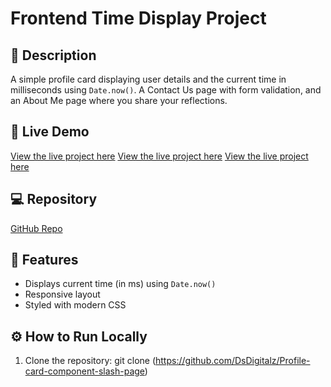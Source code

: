 # Frontend Time Display Project

## 📖 Description

A simple profile card displaying user details and the current time in milliseconds using `Date.now()`.
A Contact Us page with form validation, and an About Me page where you share your reflections.

## 🚀 Live Demo

[View the live project here](https://procardpage.netlify.app)
[View the live project here](https://procardpage.netlify.app/contact.html)
[View the live project here](https://procardpage.netlify.app/about.html)

## 💻 Repository

[GitHub Repo](https://github.com/DsDigitalz/Profile-card-component-slash-page)

## 🧭 Features

- Displays current time (in ms) using `Date.now()`
- Responsive layout
- Styled with modern CSS

## ⚙️ How to Run Locally

1. Clone the repository:
   git clone (https://github.com/DsDigitalz/Profile-card-component-slash-page)
